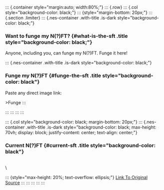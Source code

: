 ::: {.container style="margin:auto; width:80%;"}
::: {.row}
::: {.col style="background-color: black;"}
::: {style="margin-bottom: 20px;"}
::: {.section .limiter}
::: {.nes-container .with-title .is-dark style="background-color: black;"}
### Want to funge my N(?)FT? {#what-is-the-sft .title style="background-color: black;"}

<div>

Anyone, including you, can funge my N(?)FT. Funge it here!

::: {.nes-container .with-title .is-dark style="background-color: black;"}
### Funge my N(?)FT {#funge-the-sft .title style="background-color: black"}

Paste any direct image link:

\>Funge
:::

</div>
:::
:::
:::
:::

::: {.col style="background-color: black; margin-bottom: 20px;"}
::: {.nes-container .with-title .is-dark style="background-color: black; max-height: 70vh; display: block; justify-content: center; text-align: center;"}
### Current N(?)FT {#current-sft .title style="background-color: black"}

\
\

::: {style="max-height: 20%; text-overflow: ellipsis;"}
[Link To Original
Source](../i.picsum.photos/id/679/461/679-461x798fa85.jpg?hmac=kp_W69X0KNz0HpZpJSu4-uGCFd--iluC6psYrgiXGdk)
:::
:::
:::
:::
:::